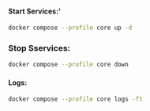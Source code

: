 
#### **Start Services:'**
```bash
docker compose --profile core up -d
```


### **Stop Sservices:**
```bash
docker compose --profile core down
```

#### **Logs:**

```bash
docker compose --profile core logs -ft
```